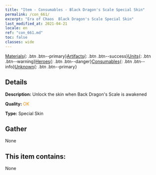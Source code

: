 ```yaml
---
title: "Item - Consumables - Black Dragon's Scale Special Skin"
permalink: /con_661/
excerpt: "Era of Chaos  Black Dragon's Scale Special Skin"
last_modified_at: 2021-04-21
locale: en
ref: "con_661.md"
toc: false
classes: wide
---
```

 [Materials](/Items/){: .btn .btn--primary}[Artifacts](/Items/Artifacts/){: .btn .btn--success}[Units](/Items/Units/){: .btn .btn--warning}[Heroes](/Items/Heroes/){: .btn .btn--danger}[Consumables](/Items/Consumables/){: .btn .btn--info}[Unknown](/Items/Unknown/){: .btn .btn--primary}

## Details
 **Description:** Unlock the skin when Back Dragon's Scale is awakened

 **Quality:** <span style="color: #FF8C00">OK</span>

 **Type:** Special Skin

## Gather

  None

## This item contains:

  None

